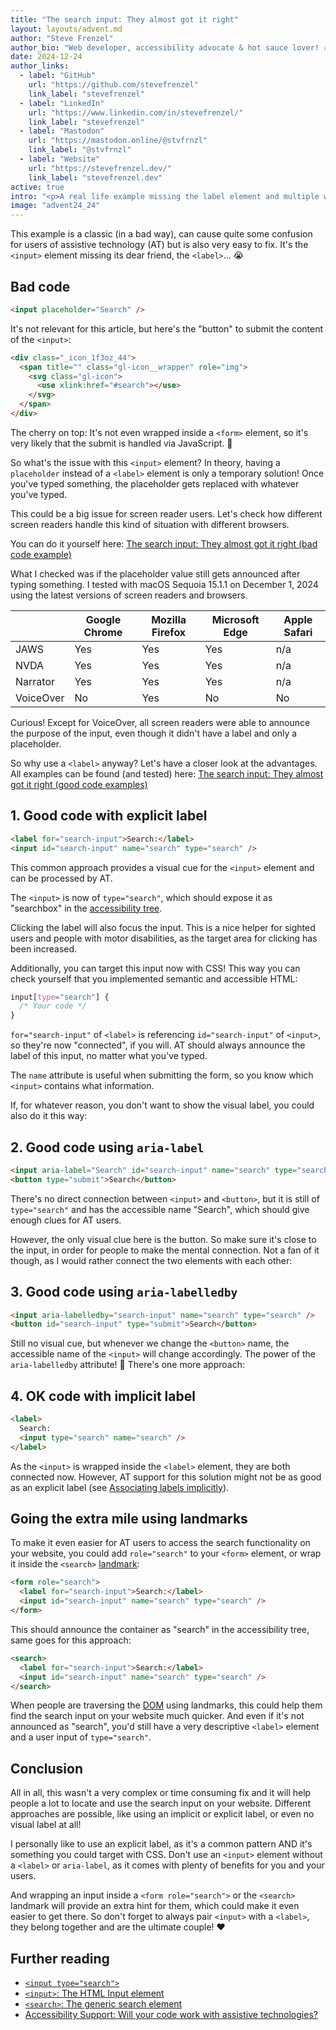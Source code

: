 ```yaml
---
title: "The search input: They almost got it right"
layout: layouts/advent.md
author: "Steve Frenzel"
author_bio: "Web developer, accessibility advocate & hot sauce lover! 🔥"
date: 2024-12-24
author_links:
  - label: "GitHub"
    url: "https://github.com/stevefrenzel"
    link_label: "stevefrenzel"
  - label: "LinkedIn"
    url: "https://www.linkedin.com/in/stevefrenzel/"
    link_label: "stevefrenzel"
  - label: "Mastodon"
    url: "https://mastodon.online/@stvfrnzl"
    link_label: "@stvfrnzl"
  - label: "Website"
    url: "https://stevefrenzel.dev/"
    link_label: "stevefrenzel.dev"
active: true
intro: "<p>A real life example missing the label element and multiple ways to fix it easily.</p>"
image: "advent24_24"
---
```


This example is a classic (in a bad way), can cause quite some confusion for users of assistive technology (AT) but is also very easy to fix. It's the `<input>` element missing its dear friend, the `<label>`... 😭

## Bad code

```html
<input placeholder="Search" />
```

It's not relevant for this article, but here's the "button" to submit the content of the `<input>`:

```html
<div class="_icon_1f3oz_44">
  <span title="" class="gl-icon__wrapper" role="img">
    <svg class="gl-icon">
      <use xlink:href="#search"></use>
    </svg>
  </span>
</div>
```

The cherry on top: It's not even wrapped inside a `<form>` element, so it's very likely that the submit is handled via JavaScript. 🍒

So what's the issue with this `<input>` element? In theory, having a `placeholder` instead of a `<label>` element is only a temporary solution! Once you've typed something, the placeholder gets replaced with whatever you've typed.

This could be a big issue for screen reader users. Let's check how different screen readers handle this kind of situation with different browsers.

You can do it yourself here: [The search input: They almost got it right (bad code example)](https://codepen.io/stvfrnzl/pen/jENPqxb)

What I checked was if the placeholder value still gets announced after typing something. I tested with macOS Sequoia 15.1.1 on December 1, 2024 using the latest versions of screen readers and browsers.

|           | Google Chrome | Mozilla Firefox | Microsoft Edge | Apple Safari |
| --------- | ------------- | --------------- | -------------- | ------------ |
| JAWS      | Yes           | Yes             | Yes            | n/a          |
| NVDA      | Yes           | Yes             | Yes            | n/a          |
| Narrator  | Yes           | Yes             | Yes            | n/a          |
| VoiceOver | No            | Yes             | No             | No           |


Curious! Except for VoiceOver, all screen readers were able to announce the purpose of the input, even though it didn't have a label and only a placeholder.

<!-- MM: Not so curious to me because that's the expected behavior. The fact that VO doesn't announce it looks like a bug to me. Have you checked the webkit bug tracker? -->

So why use a `<label>` anyway? Let's have a closer look at the advantages. All examples can be found (and tested) here: [The search input: They almost got it right (good code examples)](https://codepen.io/stvfrnzl/pen/VYZLjLR)
<!-- MM: It's worth mentioning that placeholder are a bad idea in general: https://adamsilver.io/blog/the-problem-with-placeholders-and-what-to-do-instead/ -->

<!-- SS: I think explaining a little bit more on why this is a bad code might be good? For example, like MM said, mentioning that just placeholder is a bad idea for many reasons apart from the screenreader table. The table honestly might make someone think that it is not so bad idea, so I feel mentioning explicitly might be good. -->

## 1. Good code with explicit label

```html
<label for="search-input">Search:</label>
<input id="search-input" name="search" type="search" />
```

This common approach provides a visual cue for the `<input>` element and can be processed by AT.

The `<input>` is now of `type="search"`, which should expose it as "searchbox" in the [accessibility tree](https://developer.mozilla.org/en-US/docs/Glossary/Accessibility_tree).

Clicking the label will also focus the input. This is a nice helper for sighted users and people with motor disabilities, as the target area for clicking has been increased.

Additionally, you can target this input now with CSS! This way you can check yourself that you implemented semantic and accessible HTML:

```css
input[type="search"] {
  /* Your code */
}
```

`for="search-input"` of `<label>` is referencing `id="search-input"` of `<input>`, so they're now "connected", if you will. AT should always announce the label of this input, no matter what you've typed.

The `name` attribute is useful when submitting the form, so you know which `<input>` contains what information.

If, for whatever reason, you don't want to show the visual label, you could also do it this way:

## 2. Good code using `aria-label`

```html
<input aria-label="Search" id="search-input" name="search" type="search" />
<button type="submit">Search</button>
```

There's no direct connection between `<input>` and `<button>`, but it is still of `type="search"` and has the accessible name "Search", which should give enough clues for AT users.

However, the only visual clue here is the button. So make sure it's close to the input, in order for people to make the mental connection. Not a fan of it though, as I would rather connect the two elements with each other:

## 3. Good code using `aria-labelledby`

```html
<input aria-labelledby="search-input" name="search" type="search" />
<button id="search-input" type="submit">Search</button>
```

Still no visual cue, but whenever we change the `<button>` name, the accessible name of the `<input>` will change accordingly. The power of the `aria-labelledby` attribute! 💪 There's one more approach:

## 4. OK code with implicit label

```html
<label>
  Search:
  <input type="search" name="search" />
</label>
```

As the `<input>` is wrapped inside the `<label>` element, they are both connected now. However, AT support for this solution might not be as good as an explicit label (see [Associating labels implicitly](https://www.w3.org/WAI/tutorials/forms/labels/#associating-labels-implicitly)).

## Going the extra mile using landmarks

To make it even easier for AT users to access the search functionality on your website, you could add `role="search"` to your `<form>` element, or wrap it inside the `<search>` [landmark](https://developer.mozilla.org/en-US/blog/aria-accessibility-html-landmark-roles/):

```html
<form role="search">
  <label for="search-input">Search:</label>
  <input id="search-input" name="search" type="search" />
</form>
```

This should announce the container as "search" in the accessibility tree, same goes for this approach:

```html
<search>
  <label for="search-input">Search:</label>
  <input id="search-input" name="search" type="search" />
</search>
```

When people are traversing the [DOM](https://developer.mozilla.org/en-US/docs/Web/API/Document_Object_Model) using landmarks, this could help them find the search input on your website much quicker. And even if it's not announced as "search", you'd still have a very descriptive `<label>` element and a user input of `type="search"`.

## Conclusion

All in all, this wasn't a very complex or time consuming fix and it will help people a lot to locate and use the search input on your website. Different approaches are possible, like using an implicit or explicit label, or even no visual label at all!

I personally like to use an explicit label, as it's a common pattern AND it's something you could target with CSS. Don't use an `<input>` element without a `<label>` or `aria-label`, as it comes with plenty of benefits for you and your users.

And wrapping an input inside a `<form role="search">` or the `<search>` landmark will provide an extra hint for them, which could make it even easier to get there. So don't forget to always pair `<input>` with a `<label>`, they belong together and are the ultimate couple! ❤️

## Further reading

- [`<input type="search">`](https://developer.mozilla.org/en-US/docs/Web/HTML/Element/input/search)
- [`<input>`: The HTML Input element](https://developer.mozilla.org/en-US/docs/Web/HTML/Element/input)
- [`<search>`: The generic search element](https://developer.mozilla.org/en-US/docs/Web/HTML/Element/search)
- [Accessibility Support: Will your code work with assistive technologies?](https://a11ysupport.io/)
